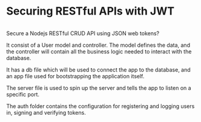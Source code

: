 # Securing RESTful APIs with JWT

![]()

Secure a Nodejs RESTful CRUD API using JSON web tokens?

 
It consist of a User model and controller. The model
defines the data, and the controller will contain all 
the business logic needed to interact with the database. 

It has a db file which will be used to
connect the app to the database, and an app file used
for bootstrapping the application itself.

The server file is used to spin up the server and tells the
app to listen on a specific port.

The auth folder contains the configuration for registering and 
logging users in, signing and verifying tokens.
